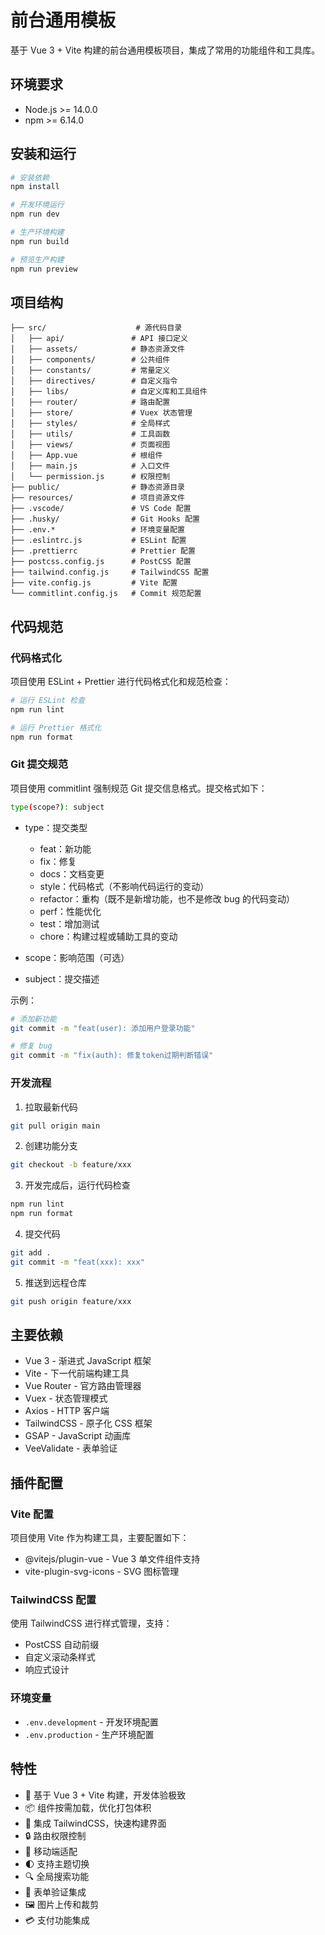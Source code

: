 # 前台通用模板

基于 Vue 3 + Vite 构建的前台通用模板项目，集成了常用的功能组件和工具库。

## 环境要求

- Node.js >= 14.0.0
- npm >= 6.14.0

## 安装和运行

```bash
# 安装依赖
npm install

# 开发环境运行
npm run dev

# 生产环境构建
npm run build

# 预览生产构建
npm run preview
```

## 项目结构

```
├── src/                    # 源代码目录
│   ├── api/               # API 接口定义
│   ├── assets/            # 静态资源文件
│   ├── components/        # 公共组件
│   ├── constants/         # 常量定义
│   ├── directives/        # 自定义指令
│   ├── libs/              # 自定义库和工具组件
│   ├── router/            # 路由配置
│   ├── store/             # Vuex 状态管理
│   ├── styles/            # 全局样式
│   ├── utils/             # 工具函数
│   ├── views/             # 页面视图
│   ├── App.vue            # 根组件
│   ├── main.js            # 入口文件
│   └── permission.js      # 权限控制
├── public/                # 静态资源目录
├── resources/             # 项目资源文件
├── .vscode/               # VS Code 配置
├── .husky/                # Git Hooks 配置
├── .env.*                 # 环境变量配置
├── .eslintrc.js           # ESLint 配置
├── .prettierrc            # Prettier 配置
├── postcss.config.js      # PostCSS 配置
├── tailwind.config.js     # TailwindCSS 配置
├── vite.config.js         # Vite 配置
└── commitlint.config.js   # Commit 规范配置
```

## 代码规范

### 代码格式化

项目使用 ESLint + Prettier 进行代码格式化和规范检查：

```bash
# 运行 ESLint 检查
npm run lint

# 运行 Prettier 格式化
npm run format
```

### Git 提交规范

项目使用 commitlint 强制规范 Git 提交信息格式。提交格式如下：

```bash
type(scope?): subject
```

- type：提交类型
  - feat：新功能
  - fix：修复
  - docs：文档变更
  - style：代码格式（不影响代码运行的变动）
  - refactor：重构（既不是新增功能，也不是修改 bug 的代码变动）
  - perf：性能优化
  - test：增加测试
  - chore：构建过程或辅助工具的变动

- scope：影响范围（可选）
- subject：提交描述

示例：
```bash
# 添加新功能
git commit -m "feat(user): 添加用户登录功能"

# 修复 bug
git commit -m "fix(auth): 修复token过期判断错误"
```

### 开发流程

1. 拉取最新代码
```bash
git pull origin main
```

2. 创建功能分支
```bash
git checkout -b feature/xxx
```

3. 开发完成后，运行代码检查
```bash
npm run lint
npm run format
```

4. 提交代码
```bash
git add .
git commit -m "feat(xxx): xxx"
```

5. 推送到远程仓库
```bash
git push origin feature/xxx
```

## 主要依赖

- Vue 3 - 渐进式 JavaScript 框架
- Vite - 下一代前端构建工具
- Vue Router - 官方路由管理器
- Vuex - 状态管理模式
- Axios - HTTP 客户端
- TailwindCSS - 原子化 CSS 框架
- GSAP - JavaScript 动画库
- VeeValidate - 表单验证

## 插件配置

### Vite 配置

项目使用 Vite 作为构建工具，主要配置如下：

- @vitejs/plugin-vue - Vue 3 单文件组件支持
- vite-plugin-svg-icons - SVG 图标管理

### TailwindCSS 配置

使用 TailwindCSS 进行样式管理，支持：

- PostCSS 自动前缀
- 自定义滚动条样式
- 响应式设计

### 环境变量

- `.env.development` - 开发环境配置
- `.env.production` - 生产环境配置

## 特性

- 🚀 基于 Vue 3 + Vite 构建，开发体验极致
- 📦 组件按需加载，优化打包体积
- 🎨 集成 TailwindCSS，快速构建界面
- 🔒 路由权限控制
- 📱 移动端适配
- 🌓 支持主题切换
- 🔍 全局搜索功能
- 🎯 表单验证集成
- 🖼️ 图片上传和裁剪
- 💳 支付功能集成


